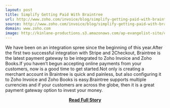 ```yaml
---
layout: post
title: Simplify Getting Paid With Braintree
url: http://www.zoho.com/invoice/blog/simplify-getting-paid-with-braintree.html
source: http://www.zoho.com/invoice/blog/simplify-getting-paid-with-braintree.html
domain: www.zoho.com
image: http://kinlane-productions.s3.amazonaws.com/ap-evangelist-site/curated/screenshots/www-zoho-cominvoiceblogsimplify-getting-paid-with-braintree-html.png
---
```


<p>We have been on an integration spree since the beginning of this year.After the first two successful integration with Stripe and 2Checkout, Braintree is the latest payment gateway to be integrated to Zoho Invoice and Zoho Books.If you haven’t begun accepting online payments from your customers, now is a good time to get started.Not only is creating a merchant account in Braintree is quick and painless, but also configuring it to Zoho Invoice and Zoho Books is easy.Braintree supports multiple currencies and if your customers are across the globe, then it is a great payment gateway option to invest your money.</p>
<center><p><a href="http://www.zoho.com/invoice/blog/simplify-getting-paid-with-braintree.html" style='padding:25px; font-sze:18px; font-weight: bold;'>Read Full Story</a></p></center>
